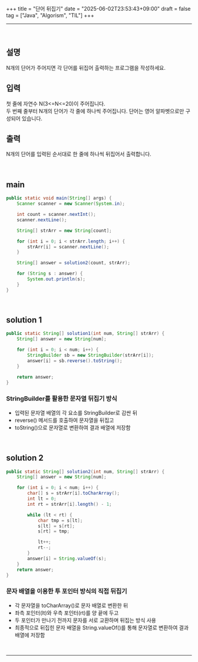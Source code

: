 +++
title = "단어 뒤집기"
date = "2025-06-02T23:53:43+09:00"
draft = false
tag = ["Java", "Algorism", "TIL"]
+++

<hr>
<br>

## 설명
N개의 단어가 주어지면 각 단어를 뒤집어 출력하는 프로그램을 작성하세요.


## 입력
첫 줄에 자연수 N(3<=N<=20)이 주어집니다.  
두 번째 줄부터 N개의 단어가 각 줄에 하나씩 주어집니다. 단어는 영어 알파벳으로만 구성되어 있습니다.


## 출력
N개의 단어를 입력된 순서대로 한 줄에 하나씩 뒤집어서 출력합니다.

<br>

## main
```java
public static void main(String[] args) {
    Scanner scanner = new Scanner(System.in);

    int count = scanner.nextInt();
    scanner.nextLine();

    String[] strArr = new String[count];

    for (int i = 0; i < strArr.length; i++) {
        strArr[i] = scanner.nextLine();
    }

    String[] answer = solution2(count, strArr);

    for (String s : answer) {
        System.out.println(s);
    }
}
```
<br>

## solution 1

```java
public static String[] solution1(int num, String[] strArr) {
    String[] answer = new String[num];

    for (int i = 0; i < num; i++) {
        StringBuilder sb = new StringBuilder(strArr[i]);
        answer[i] = sb.reverse().toString();
    }

    return answer;
}
```

### StringBuilder를 활용한 문자열 뒤집기 방식
- 입력된 문자열 배열의 각 요소를 StringBuilder로 감싼 뒤
- reverse() 메서드를 호출하여 문자열을 뒤집고
- toString()으로 문자열로 변환하여 결과 배열에 저장함

<br>

## solution 2

```java
public static String[] solution2(int num, String[] strArr) {
    String[] answer = new String[num];

    for (int i = 0; i < num; i++) {
        char[] s = strArr[i].toCharArray();
        int lt = 0;
        int rt = strArr[i].length() - 1;

        while (lt < rt) {
            char tmp = s[lt];
            s[lt] = s[rt];
            s[rt] = tmp;

            lt++;
            rt--;
        }
        answer[i] = String.valueOf(s);
    }
    return answer;
}
```

### 문자 배열을 이용한 투 포인터 방식의 직접 뒤집기
- 각 문자열을 toCharArray()로 문자 배열로 변환한 뒤
- 좌측 포인터(lt)와 우측 포인터(rt)를 양 끝에 두고
- 두 포인터가 만나기 전까지 문자를 서로 교환하며 뒤집는 방식 사용
- 최종적으로 뒤집힌 문자 배열을 String.valueOf()를 통해 문자열로 변환하여 결과 배열에 저장함

<br>
<hr>